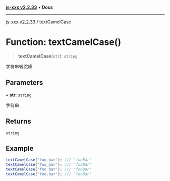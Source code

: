[**js-xxx v2.2.33**](../README.md) • **Docs**

***

[js-xxx v2.2.33](../README.md) / textCamelCase

# Function: textCamelCase()

> **textCamelCase**(`str`): `string`

字符串转驼峰

## Parameters

• **str**: `string`

字符串

## Returns

`string`

## Example

```ts
textCamelCase('foo-bar'); /// 'fooBar'
textCamelCase('foo_bar'); /// 'fooBar'
textCamelCase('foo bar'); /// 'fooBar'
textCamelCase('foo.bar'); /// 'fooBar'
```
